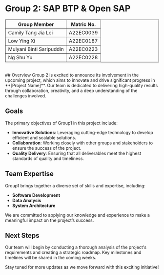 # Group 2: SAP BTP & Open SAP

<!-- Table for group members -->
<table border="1">
    <tr>
        <th>Group Member</th>
        <th>Matric No.</th>
    </tr>
  <tr>
        <td>Camily Tang Jia Lei</td>
        <td>A22EC0039</td>
    </tr>
    <tr>
        <td>Low Ying Xi</td>
        <td>A22EC0187</td>
    </tr>
    <tr>
        <td>Mulyani Binti Saripuddin</td>
        <td>A22EC0223</td>
    </tr>
  <tr>
        <td>Ng Shu Yu</td>
        <td>A22EC0228</td>
    </tr>
</table>

<br>
## Overview
Group 2 is excited to announce its involvement in the upcoming project, which aims to innovate and drive significant progress in **[Project Name]**. Our team is dedicated to delivering high-quality results through collaboration, creativity, and a deep understanding of the challenges involved.

## Goals
The primary objectives of Group1 in this project include:
- **Innovative Solutions**: Leveraging cutting-edge technology to develop efficient and scalable solutions.
- **Collaboration**: Working closely with other groups and stakeholders to ensure the success of the project.
- **Quality Delivery**: Ensuring that all deliverables meet the highest standards of quality and timeliness.

## Team Expertise
Group1 brings together a diverse set of skills and expertise, including:
- **Software Development**
- **Data Analysis**
- **System Architecture**

We are committed to applying our knowledge and experience to make a meaningful impact on the project’s success.

## Next Steps
Our team will begin by conducting a thorough analysis of the project's requirements and creating a strategic roadmap. Key milestones and timelines will be shared in the coming weeks.

Stay tuned for more updates as we move forward with this exciting initiative!
